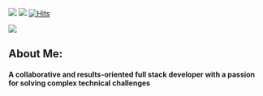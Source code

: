[![](https://img.shields.io/badge/LinkedIn-DonRyu-blue?logo=Linkedin&logoColor=blue&labelColor=black)](https://www.linkedin.com/in/dongheonryu//)
[![](https://img.shields.io/badge/Gmail-donryu1031%40gmail.com-red?logo=Gmail&logoColor=Red&labelColor=black)](mailto:donryu1031@gmail.com)
[![Hits](https://hits.seeyoufarm.com/api/count/incr/badge.svg?url=https%3A%2F%2Fgithub.com%2FDonRyu%2Fhit-counter&count_bg=%2379C83D&title_bg=%23555555&icon=&icon_color=%23E7E7E7&title=hits&edge_flat=false)](https://hits.seeyoufarm.com)  

![](https://github.com/DonRyu/DonRyu/blob/main/AboutMe.png)

## About Me:
#### A collaborative and results-oriented full stack developer with a passion for solving complex technical challenges



